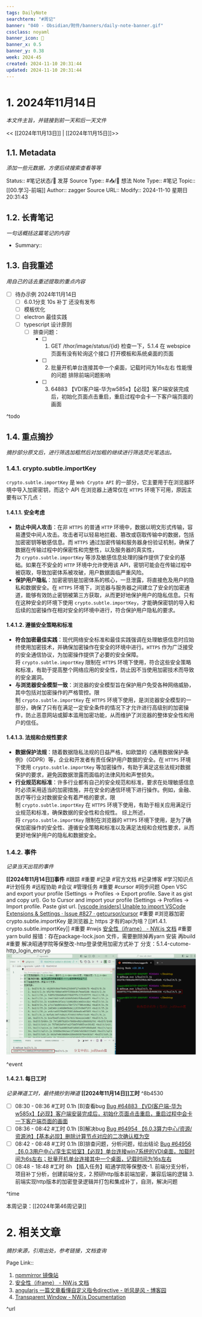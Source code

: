 ```yaml
---
tags: DailyNote
searchterm: "#周记"
banner: "040 - Obsidian/附件/banners/daily-note-banner.gif"
cssclass: noyaml
banner_icon: 💌
banner_x: 0.5
banner_y: 0.38
week: 2024-45
created: 2024-11-10 20:31:44
updated: 2024-11-10 20:31:44
---
```


# 1. 2024年11月14日

_本文件主旨，并链接到前一天和后一天文件_

<< [[2024年11月13日]] | [[2024年11月15日]]>>

## 1.1. Metadata

_添加一些元数据，方便后续搜索查看等等_

Status:: #笔记状态/🌱 发芽
Source Type:: #📥/💭 想法 
Note Type:: #笔记
Topic:: [[00.学习-前端]]
Author:: zagger
Source URL::
Modify:: 2024-11-10 星期日 20:31:43

## 1.2. 长青笔记

_一句话概括这篇笔记的内容_

- Summary::

## 1.3. 自我重述

_用自己的话去重述提取的重点内容_

- [ ] 待办示例 2024年11月14日
	- [ ] 6.0.1分支 10s 补丁 还没有发布
	- [ ] 模板优化
	- [ ] electron 最佳实践
	- [ ] typescript 设计原则
		- [ ] 排查问题：
			- [ ] 1. GET /thor/image/status/{id} 检查一下，5.1.4 在 webspice 页面有没有轮询这个接口 打开模板和系统桌面的页面
			- [ ] 2. 批量开机单台连接其中一个桌面，记载时间为16s左右 性能慢的问题 排除前端问题影响
			- [ ] 3. 64883 【VDI客户端-华为w585x】【必现】客户端安装完成后，初始化页面点击重启，重启过程中会卡一下客户端页面的画面

^todo

## 1.4. 重点摘抄

_摘抄部分原文后，进行筛选加粗然后对加粗的继续进行筛选荧光笔选出。_

### 1.4.1. crypto.subtle.importKey
`crypto.subtle.importKey` 是 `Web Crypto API` 的一部分，它主要用于在浏览器环境中导入加密密钥，而这个 API 在浏览器上通常仅在 `HTTPS` 环境下可用，原因主要有以下几点：
#### 1.4.1.1. 安全考虑
- **防止中间人攻击**：在非 `HTTPS` 的普通 `HTTP` 环境中，数据以明文形式传输，容易遭受中间人攻击。攻击者可以轻易地拦截、篡改或窃取传输中的数据，包括加密密钥等敏感信息。而 `HTTPS` 通过加密传输和服务器身份验证机制，确保了数据在传输过程中的保密性和完整性，以及服务器的真实性，为 `crypto.subtle.importKey` 等涉及敏感信息处理的操作提供了安全的基础。如果在不安全的 `HTTP` 环境中允许使用该 API，密钥可能会在传输过程中被窃取，导致加密体系被攻破，用户数据面临严重风险。
- **保护用户隐私**：加密密钥是加密体系的核心，一旦泄露，将直接危及用户的隐私和数据安全。在 `HTTPS` 环境下，浏览器与服务器之间建立了安全的加密通道，能够有效防止密钥被第三方获取，从而更好地保护用户的隐私信息。只有在这种安全的环境下使用 `crypto.subtle.importKey`，才能确保密钥的导入和后续的加密操作在相对安全的环境中进行，符合保护用户隐私的要求。
#### 1.4.1.2. 遵循安全策略和标准
- **符合加密最佳实践**：现代网络安全标准和最佳实践强调在处理敏感信息时应始终使用加密技术，并确保加密操作在安全的环境中进行。`HTTPS` 作为广泛接受的安全通信协议，为加密操作提供了必要的安全保障。将 `crypto.subtle.importKey` 限制在 `HTTPS` 环境下使用，符合这些安全策略和标准，有助于提高整个网络应用的安全性，防止因不当使用加密技术而导致的安全漏洞。
- **与浏览器安全模型一致**：浏览器的安全模型旨在保护用户免受各种网络威胁，其中包括对加密操作的严格管控。限制 `crypto.subtle.importKey` 在 `HTTPS` 环境下使用，是浏览器安全模型的一部分，确保了只有在满足一定安全条件的情况下才允许进行高级别的加密操作，防止恶意网站或脚本滥用加密功能，从而维护了浏览器的整体安全性和用户的信任。
#### 1.4.1.3. 法规和合规性要求
- **数据保护法规**：随着数据隐私法规的日益严格，如欧盟的《通用数据保护条例》（GDPR）等，企业和开发者有责任保护用户数据的安全。在 `HTTPS` 环境下使用 `crypto.subtle.importKey` 等加密操作，有助于满足这些法规对数据保护的要求，避免因数据泄露而面临的法律风险和声誉损失。
- **行业规范和标准**：许多行业都有自己的安全规范和标准，要求在处理敏感信息时必须采用适当的加密措施，并在安全的通信环境下进行操作。例如，金融、医疗等行业对数据安全有着严格的要求，限制 `crypto.subtle.importKey` 在 `HTTPS` 环境下使用，有助于相关应用满足行业规范和标准，确保数据的安全性和合规性。
综上所述，将 `crypto.subtle.importKey` 限制在浏览器的 `HTTPS` 环境下使用，是为了确保加密操作的安全性、遵循安全策略和标准以及满足法规和合规性要求，从而更好地保护用户的隐私和数据安全。
### 1.4.2. 事件

_记录当天出现的事件_

**[[2024年11月14日]]事件** 
#跟踪 #重要 #记录 #官方文档 #记录博客 #学习知识点 #计划任务 #远程协助 #会议 #管理任务
#重要 #cursor #同步问题 Open VSC and export your profile (Settings -> Profiles -> Export profile. Save it as gist and copy url).
Go to Cursor and import your profile (Settings -> Profiles -> Import profile. Paste gist url. [[vscode insiders] Unable to import VSCode Extensions & Settings · Issue #827 · getcursor/cursor](https://github.com/getcursor/cursor/issues/827)
#重要 #浏览器加密 crypto.subtle.importKey 是浏览器上 https 才有的api为啥？[[#1.4.1. crypto.subtle.importKey]]
#重要 #nwjs [安全性（iframe） - NW.js 文档](https://nwjs-docs.readthedocs.io/zh/latest/For%20Users/Advanced/Security%20in%20NW.js/)
#重要 yarn build 报错：存在package-lock.json 文件，需要删除掉再yarn 安装 再build
#重要 解决昭通学院等保整改-http登录使用加密方式补丁 分支：5.1.4-cutome-http_login_encryp![image.png](https://raw.githubusercontent.com/zaggerj/obsidian_picgo/main/obsidian/20241114173420.png)

^event

#### 1.4.2.1. 每日工时

_记录禅道工时，最终摘抄到禅道_
**[[2024年11月14日]]工时** ^8b4530
- [ ] 08:30 - 08:36 #工时 0.1h	[B]查看bug	 [Bug #64883 【VDI客户端-华为w585x】【必现】客户端安装完成后，初始化页面点击重启，重启过程中会卡一下客户端页面的画面](http://172.16.203.14:2980/bug-view-64883.html?onlybody=yes&tid=i2sh4q46)	
- [ ] 08:36 - 08:42 #工时 0.1h	[B]解决bug	 [Bug #64954 【6.0.3算力中心/资源/资源池】【基本必现】删除计算节点对应的二次确认框为空](http://172.16.203.14:2980/bug-view-64954.html?onlybody=yes&tid=i2sh4q46)	
- [ ] 08:42 - 08:48 #工时 0.1h	[B]排查问题，分析问题，给出结论	 [Bug #64956 【6.0.3用户中心/孪生实验室】【必现】单台连接win7系统的VDI桌面，加载时间为6s左右；批量开机单台连接其中一个桌面，记载时间为16s左右](http://172.16.203.14:2980/bug-view-64956.html?onlybody=yes&tid=i2sh4q46)	
- [ ] 08:48 - 18:48 #工时 8h	【插入任务】昭通学院等保整改-1. 前端分支分析，项目补丁分析，创建前端分支，2.预研http版本前端加密，兼容后端的逻辑 3.前端实现http版本的加密登录逻辑并打包和集成补丁，自测，解决问题	 

^time

本周记录：[[2024年第46周记录]]

# 2. 相关文章

_摘抄来源，引用出处，参考链接，文档查询_

Page Link::
1. [npmmirror 镜像站](https://npmmirror.com/)
2. [安全性（iframe） - NW.js 文档](https://nwjs-docs.readthedocs.io/zh/latest/For%20Users/Advanced/Security%20in%20NW.js/)
3. [angularjs 一篇文章看懂自定义指令directive - 听风是风 - 博客园](https://www.cnblogs.com/echolun/p/11564103.html)
4. [Transparent Window - NW.js Documentation](https://docs.nwjs.io/en/latest/For%20Users/Advanced/Transparent%20Window/)

^url
